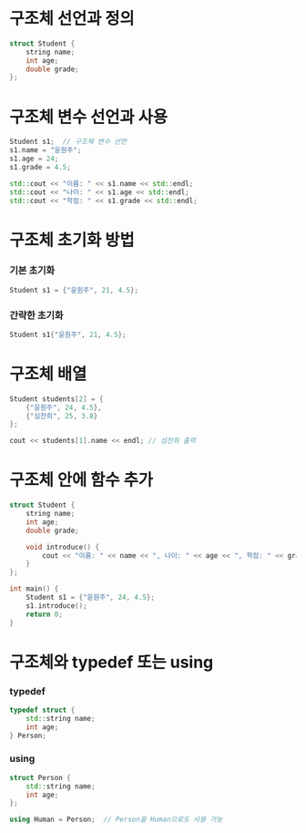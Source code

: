 # 구조체 선언과 정의

```cpp
struct Student {
    string name;
    int age;
    double grade;
};
```

# 구조체 변수 선언과 사용

```cpp
Student s1;  // 구조체 변수 선언
s1.name = "윤원주";
s1.age = 24;
s1.grade = 4.5;

std::cout << "이름: " << s1.name << std::endl;
std::cout << "나이: " << s1.age << std::endl;
std::cout << "학점: " << s1.grade << std::endl;
```

# 구조체 초기화 방법
### 기본 초기화
```cpp
Student s1 = {"윤원주", 21, 4.5};
```

### 간략한 초기화
```cpp
Student s1{"윤원주", 21, 4.5};
```

# 구조체 배열
```cpp
Student students[2] = {
    {"윤원주", 24, 4.5},
    {"심찬희", 25, 3.8}
};

cout << students[1].name << endl; // 심찬희 출력
```

# 구조체 안에 함수 추가

```cpp
struct Student {
    string name;
    int age;
    double grade;

    void introduce() {
        cout << "이름: " << name << ", 나이: " << age << ", 학점: " << grade << endl;
    }
};

int main() {
    Student s1 = {"윤원주", 24, 4.5};
    s1.introduce();
    return 0;
}
```

# 구조체와 typedef 또는 using
### typedef

```cpp
typedef struct {
    std::string name;
    int age;
} Person;
```

### using
```cpp
struct Person {
    std::string name;
    int age;
};

using Human = Person;  // Person을 Human으로도 사용 가능
```